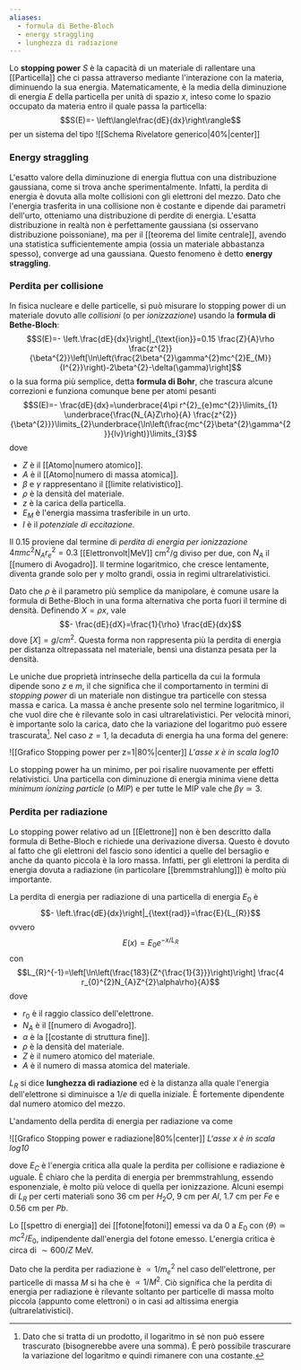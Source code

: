 ```yaml
---
aliases:
  - formula di Bethe-Bloch
  - energy straggling
  - lunghezza di radiazione
---
```

Lo **stopping power** $S$ è la capacità di un materiale di rallentare una [[Particella]] che ci passa attraverso mediante l'interazione con la materia, diminuendo la sua energia. Matematicamente, è la media della diminuzione di energia $E$ della particella per unità di spazio $x$, inteso come lo spazio occupato da materia entro il quale passa la particella:
$$S(E)=- \left\langle\frac{dE}{dx}\right\rangle$$
per un sistema del tipo
![[Schema Rivelatore generico|40%|center]]
### Energy straggling
L'esatto valore della diminuzione di energia fluttua con una distribuzione gaussiana, come si trova anche sperimentalmente. Infatti, la perdita di energia è dovuta alla molte collisioni con gli elettroni del mezzo. Dato che l'energia trasferita in una collisione non è costante e dipende dai parametri dell'urto, otteniamo una distribuzione di perdite di energia. L'esatta distribuzione in realtà non è perfettamente gaussiana (si osservano distribuzione poissoniane), ma per il [[teorema del limite centrale]], avendo una statistica sufficientemente ampia (ossia un materiale abbastanza spesso), converge ad una gaussiana. Questo fenomeno è detto **energy straggling**.
### Perdita per collisione
In fisica nucleare e delle particelle, si può misurare lo stopping power di un materiale dovuto alle *collisioni* (o per *ionizzazione*) usando la **formula di Bethe-Bloch**:
$$S(E)=- \left.\frac{dE}{dx}\right|_{\text{ion}}=0.15 \frac{Z}{A}\rho \frac{z^{2}}{\beta^{2}}\left[\ln\left(\frac{2\beta^{2}\gamma^{2}mc^{2}E_{M}}{I^{2}}\right)-2\beta^{2}-\delta(\gamma)\right]$$
o la sua forma più semplice, detta **formula di Bohr**, che trascura alcune correzioni e funziona comunque bene per atomi pesanti
$$S(E)=- \frac{dE}{dx}=\underbrace{4\pi r^{2}_{e}mc^{2}}\limits_{1} \underbrace{\frac{N_{A}Z\rho}{A} \frac{z^{2}}{\beta^{2}}}\limits_{2}\underbrace{\ln\left(\frac{mc^{2}\beta^{2}\gamma^{2}}{lv}\right)}\limits_{3}$$
dove
- $Z$ è il [[Atomo|numero atomico]].
- $A$ è il [[Atomo|numero di massa atomica]].
- $\beta$ e $\gamma$ rappresentano il [[limite relativistico]].
- $\rho$ è la densità del materiale.
- $z$ è la carica della particella.
- $E_{M}$ è l'energia massima trasferibile in un urto.
- $I$ è il *potenziale di eccitazione*.

Il $0.15$ proviene dal termine di *perdita di energia per ionizzazione* $4\pi mc^{2}N_{A}r_{e}^{2}=0.3$ [[Elettronvolt|MeV]] cm$^{2}$/g diviso per due, con $N_{A}$ il [[numero di Avogadro]]. Il termine logaritmico, che cresce lentamente, diventa grande solo per $\gamma$ molto grandi, ossia in regimi ultrarelativistici.

Dato che $\rho$ è il parametro più semplice da manipolare, è comune usare la formula di Bethe-Bloch in una forma alternativa che porta fuori il termine di densità. Definendo $X=\rho x$, vale
$$- \frac{dE}{dX}=\frac{1}{\rho} \frac{dE}{dx}$$
dove $[X]=g/cm^2$. Questa forma non rappresenta più la perdita di energia per distanza oltrepassata nel materiale, bensì una distanza pesata per la densità.

Le uniche due proprietà intrinseche della particella da cui la formula dipende sono $z$ e $m$, il che significa che il comportamento in termini di *stopping power* di un materiale non distingue tra particelle con stessa massa e carica. La massa è anche presente solo nel termine logaritmico, il che vuol dire che è rilevante solo in casi ultrarelativistici. Per velocità minori, è importante solo la carica, dato che la variazione del logaritmo può essere trascurata[^1]. Nel caso $z=1$, la decaduta di energia ha una forma del genere:

![[Grafico Stopping power per z=1|80%|center]]
*L'asse $x$ è in scala log10*

Lo stopping power ha un minimo, per poi risalire nuovamente per effetti relativistici. Una particella con diminuzione di energia minima viene detta *minimum ionizing particle* (o *MIP*) e per tutte le MIP vale che $\beta\gamma\simeq3$.
### Perdita per radiazione
Lo stopping power relativo ad un [[Elettrone]] non è ben descritto dalla formula di Bethe-Bloch e richiede una derivazione diversa. Questo è dovuto al fatto che gli elettroni del fascio sono identici a quelle del bersaglio e anche da quanto piccola è la loro massa. Infatti, per gli elettroni la perdita di energia dovuta a radiazione (in particolare [[bremmstrahlung]]) è molto più importante.

La perdita di energia per radiazione di una particella di energia $E_{0}$ è
$$- \left.\frac{dE}{dx}\right|_{\text{rad}}=\frac{E}{L_{R}}$$
ovvero
$$E(x)=E_{0}e^{-x/L_{R}}$$
con
$$L_{R}^{-1}=\left[\ln\left(\frac{183}{Z^{\frac{1}{3}}}\right)\right] \frac{4 r_{0}^{2}N_{A}Z^{2}\alpha\rho}{A}$$
dove
- $r_{0}$ è il raggio classico dell'elettrone.
- $N_A$ è il [[numero di Avogadro]].
- $\alpha$ è la [[costante di struttura fine]].
- $\rho$ è la densità del materiale.
- $Z$ è il numero atomico del materiale.
- $A$ è il numero di massa atomica del materiale.

$L_{R}$ si dice **lunghezza di radiazione** ed è la distanza alla quale l'energia dell'elettrone si diminuisce a $1/e$ di quella iniziale. È fortemente dipendente dal numero atomico del mezzo.

L'andamento della perdita di energia per radiazione va come

![[Grafico Stopping power e radiazione|80%|center]]
*L'asse $x$ è in scala log10*

dove $E_{C}$ è l'energia critica alla quale la perdita per collisione e radiazione è uguale. È chiaro che la perdita di energia per bremmstrahlung, essendo esponenziale, è molto più veloce di quella per ionizzazione. Alcuni esempi di $L_{R}$ per certi materiali sono 36 cm per $H_{2}O$, 9 cm per $Al$, 1.7 cm per $Fe$ e 0.56 cm per $Pb$.

Lo [[spettro di energia]] dei [[fotone|fotoni]] emessi va da 0 a $E_{0}$ con $\left\langle \theta \right\rangle\simeq mc^{2}/E_{0}$, indipendente dall'energia del fotone emesso. L'energia critica è circa di $\sim600/Z$ MeV.

Dato che la perdita per radiazione è $\propto 1/m_{e}^{2}$ nel caso dell'elettrone, per particelle di massa $M$ si ha che è $\propto1/M^{2}$. Ciò significa che la perdita di energia per radiazione è rilevante soltanto per particelle di massa molto piccola (appunto come elettroni) o in casi ad altissima energia (ultrarelativistici).


[^1]: Dato che si tratta di un prodotto, il logaritmo in sé non può essere trascurato (bisognerebbe avere una somma). È però possibile trascurare la variazione del logaritmo e quindi rimanere con una costante.